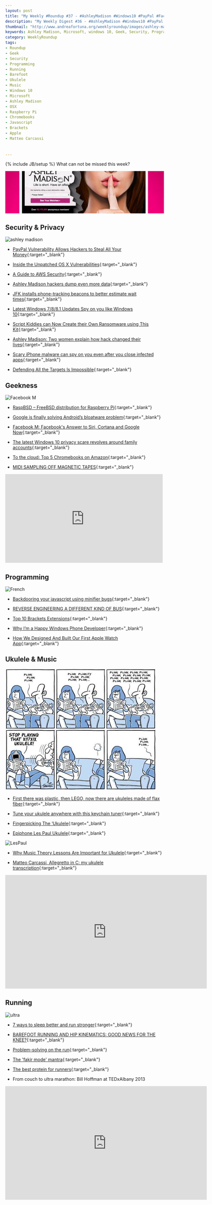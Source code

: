 ```yaml
---
layout: post
title: "My Weekly #Roundup #37 - #AshleyMadison #Windows10 #PayPal #FacebookM"
description: "My Weekly Digest #36 - #AshleyMadison #Windows10 #PayPal #FacebookM #Ukulele #Music #Security #Programming #Barefoot #Running"
thumbnail: "http://www.andreafortuna.org/weeklyroundup/images/ashley-madison.jpg"
keywords: Ashley Madison, Microsoft, windows 10, Geek, Security, Programming, Running, Barefoot, Bill Hoffman, Music, ukulele, Epiphone, Matteo Carcassi, transcription, wordpress, Apple Watch
category: WeeklyRoundup
tags: 
- Roundup
- Geek
- Security
- Programming
- Running
- Barefoot
- Ukulele
- Music
- Windows 10
- Microsoft
- Ashley Madison
- OSX
- Raspberry Pi
- Chromebooks
- Javascript
- Brackets
- Apple
- Matteo Carcassi


---
```

{% include JB/setup %}
What can not be missed this week? 

![Windows 10](/weeklyroundup/images/ashley-madison.jpg)
<!-- more -->

Security & Privacy
--
![ashley madison](http://memes.doublie.com/wp-content/uploads/2015/07/Ashley-madison-3.jpg)

- [PayPal Vulnerability Allows Hackers to Steal All Your Money](http://thehackernews.com/2015/08/paypal-money-hacking-tool.html){:target="_blank"}

- [Inside the Unpatched OS X Vulnerabilities](https://threatpost.com/inside-the-unpatched-os-x-vulnerabilities/114344){:target="_blank"}

- [A Guide to AWS Security](http://www.infosecisland.com/blogview/24642-A-Guide-to-AWS-Security.html){:target="_blank"}

- [Ashley Madison hackers dump even more data](http://thenextweb.com/insider/2015/08/20/ashley-madison-hackers-dump-even-more-data/){:target="_blank"}

- [JFK installs phone-tracking beacons to better estimate wait times](http://www.engadget.com/2015/08/20/jfk-installs-phone-tracking-beacons-to-better-estimate-wait-tim/){:target="_blank"}

- [Latest Windows 7/8/8.1 Updates Spy on you like Windows 10](https://freedomhacker.net/latest-windows-7-8-81-update-spy-windows-10-4568/){:target="_blank"}

- [Script Kiddies can Now Create their Own Ransomware using This Kit](http://thehackernews.com/2015/08/ransomware-creator-toolkit.html){:target="_blank"}

- [Ashley Madison: Two women explain how hack changed their lives](http://www.bbc.com/news/technology-34072762){:target="_blank"}

- [Scary iPhone malware can spy on you even after you close infected apps](http://bgr.com/2015/08/27/iphone-ios-8-ins0mnia-malware/){:target="_blank"}

- [Defending All the Targets Is Impossible](https://www.schneier.com/blog/archives/2015/08/defending_all_t.html){:target="_blank"}


Geekness
--

![Facebook M](http://www.commitstrip.com/wp-content/uploads/2015/08/Strip-M-by-Facebook-650-finalenglish1.jpg)

- [RaspBSD – FreeBSD distribution for Raspberry Pi]( http://thehackernews.com/2015/08/freebsd-distribution-raspberry-pi.html){:target="_blank"}

- [Google is finally solving Android’s bloatware problem](http://bgr.com/2015/08/23/android-bloatware-google-apps/){:target="_blank"}

- [Facebook M: Facebook's Answer to Siri, Cortana and Google Now](http://thehackernews.com/2015/08/facebook-m-digital-assistant.html){:target="_blank"}

- [The latest Windows 10 privacy scare revolves around family accounts](http://bgr.com/2015/08/27/windows-10-family-accounts-privacy-concerns/){:target="_blank"}

- [To the cloud: Top 5 Chromebooks on Amazon](http://bgr.com/2015/08/27/chromebooks-top-rated-amazon/){:target="_blank"}

- [MIDI SAMPLING OFF MAGNETIC TAPES](http://hackaday.com/2015/08/27/midi-sampling-off-magnetic-tapes/){:target="_blank"}

<iframe src="https://player.vimeo.com/video/136762236" width="500" height="281" frameborder="0" webkitallowfullscreen mozallowfullscreen allowfullscreen></iframe>


Programming
--
![French](http://www.commitstrip.com/wp-content/uploads/2015/08/Strip-%C3%A0-la-fran%C3%A7aise-650-finalenglish1.jpg)

- [Backdooring your javascript using minifier bugs](https://zyan.scripts.mit.edu/blog/backdooring-js/){:target="_blank"}

- [REVERSE ENGINEERING A DIFFERENT KIND OF BUS](http://hackaday.com/2015/08/27/reverse-engineering-a-different-kind-of-bus/){:target="_blank"}

- [Top 10 Brackets Extensions](http://brackets.dnbard.com/article/top-10-brackets-extensions){:target="_blank"}

- [Why I’m a Happy Windows Phone Developer](http://www.codeproject.com/Articles/1022453/Why-I-m-a-Happy-Windows-Phone-Developer){:target="_blank"}

- [How We Designed And Built Our First Apple Watch App](http://www.smashingmagazine.com/2015/08/how-we-designed-and-built-our-first-apple-watch-app/){:target="_blank"}


Ukulele & Music
--

![Stop!](/ukulele/images/stopplayingukulele.jpg)

- [First there was plastic, then LEGO, now there are ukuleles made of flax fiber](http://ukulelereview.com/2014/06/28/first-there-was-plastic-then-lego-now-there-are-ukuleles-made-of-flax-fiber/){:target="_blank"}

- [Tune your ukulele anywhere with this keychain tuner](http://ukulelereview.com/2014/05/21/tune-your-ukulele-anywhere-with-this-keychain-tuner/){:target="_blank"}

- [Fingerpicking The ‘Ukulele](http://liveukulele.com/lessons/finger-picking/){:target="_blank"}

- [Epiphone Les Paul Ukulele](http://www.gotaukulele.com/2015/08/epiphone-les-paul-ukulele-review.html){:target="_blank"}

![LesPaul](http://4.bp.blogspot.com/-bA8LyalbVP4/VcbrMtbaemI/AAAAAAAAJB8/7m1jS9TigXk/s640/DSCF2400.JPG)

- [Why Music Theory Lessons Are Important for Ukulele](http://www.easyukulele.com/music-theory-lesson.html){:target="_blank"}

- [Matteo Carcassi, Allegretto in C: my ukulele transcription](http://www.andreafortuna.org/ukulele/2015/08/26/matteo_carcassi_andantino_in_c/){:target="_blank"}

<iframe width="640" height="360" src="https://www.youtube.com/embed/z3B-eGtx6h4" frameborder="0" allowfullscreen></iframe>

Running
--

![ultra](http://cdn.running.competitor.com/files/2014/02/ebibultrarunning.jpg)

- [7 ways to sleep better and run stronger](http://www.runnersworld.co.uk/health/7-ways-to-sleep-better-and-run-stronger/13951.html){:target="_blank"}

- [BAREFOOT RUNNING AND HIP KINEMATICS: GOOD NEWS FOR THE KNEE?](http://www.drnicksrunningblog.com/barefoot-running-and-hip-kinematics-good-news-for-the-knee/){:target="_blank"}

- [Problem-solving on the run](http://www.runnersworld.co.uk/motivation/problem-solving-on-the-run/13972.html){:target="_blank"}

- [The 'fakir mode' mantra](http://www.andreafortuna.org/running/2015/08/13/fakir-mode/){:target="_blank"}

- [The best protein for runners](http://www.runnersworld.co.uk/health/the-best-protein-for-runners/13968.html){:target="_blank"}

- From couch to ultra marathon: Bill Hoffman at TEDxAlbany 2013

<iframe width="640" height="360" src="https://www.youtube.com/embed/sQsaI8wfr8k" frameborder="0" allowfullscreen></iframe>

